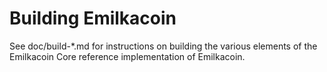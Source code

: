 Building Emilkacoin
================

See doc/build-*.md for instructions on building the various
elements of the Emilkacoin Core reference implementation of Emilkacoin.
